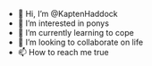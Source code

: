 - 👋 Hi, I’m @KaptenHaddock
- 👀 I’m interested in ponys
- 🌱 I’m currently learning to cope
- 💞️ I’m looking to collaborate on life
- 📫 How to reach me true

<!---
KaptenHaddock/KaptenHaddock is a ✨ special ✨ repository because its `README.md` (this file) appears on your GitHub profile.
You can click the Preview link to take a look at your changes.
--->
